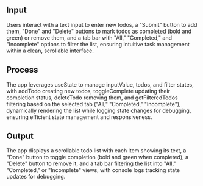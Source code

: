 ## Input
Users interact with a text input to enter new todos, a "Submit" button to add them, "Done" and "Delete" buttons to mark todos as completed (bold and green) or remove them, and a tab bar with "All," "Completed," and "Incomplete" options to filter the list, ensuring intuitive task management within a clean, scrollable interface.

## Process
The app leverages useState to manage inputValue, todos, and filter states, with addTodo creating new todos, toggleComplete updating their completion status, deleteTodo removing them, and getFilteredTodos filtering based on the selected tab ("All," "Completed," "Incomplete"), dynamically rendering the list while logging state changes for debugging, ensuring efficient state management and responsiveness.

## Output
The app displays a scrollable todo list with each item showing its text, a "Done" button to toggle completion (bold and green when completed), a "Delete" button to remove it, and a tab bar filtering the list into "All," "Completed," or "Incomplete" views, with console logs tracking state updates for debugging.